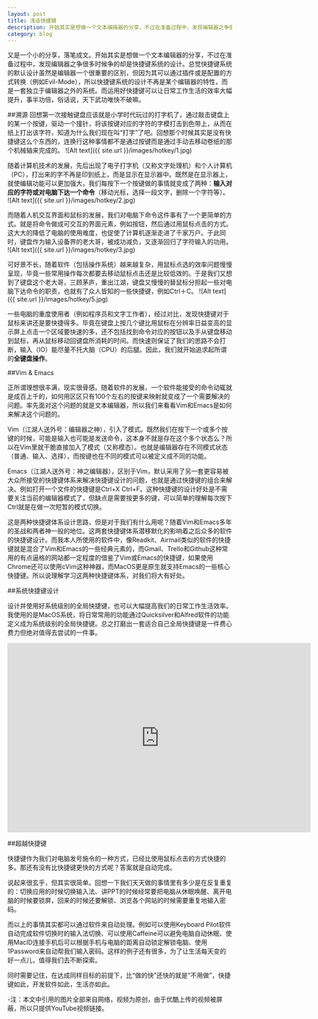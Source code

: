 ```yaml
---
layout: post
title: 浅谈快捷键
description: 开始其实是想做一个文本编辑器的分享，不过在准备过程中，发现编辑器之争很多时候争的却是快捷键系统的设计。总觉快捷键系统的默认设计虽然是编辑器一个很重要的区别，但因为其可以通过插件或是配置的方式转换（例如Evil-Mode），所以快捷键系统的设计不再是某个编辑器的特性，而是一套独立于编辑器之外的系统。而运用好快捷键可以让日常工作生活的效率大幅提升，事半功倍，俗话说，天下武功唯快不破嘛。
category: blog
---
```


又是一个小的分享，落笔成文。开始其实是想做一个文本编辑器的分享，不过在准备过程中，发现编辑器之争很多时候争的却是快捷键系统的设计。总觉快捷键系统的默认设计虽然是编辑器一个很重要的区别，但因为其可以通过插件或是配置的方式转换（例如Evil-Mode），所以快捷键系统的设计不再是某个编辑器的特性，而是一套独立于编辑器之外的系统。而运用好快捷键可以让日常工作生活的效率大幅提升，事半功倍，俗话说，天下武功唯快不破嘛。

##溯源
回想第一次接触键盘应该就是小学时代玩过的打字机了，通过敲击键盘上的某一个按键，驱动一个撞针，将该按键对应的字符的字模打击到色带上，从而在纸上打出该字符，知道为什么我们现在叫“打字”了吧。回想那个时候其实是没有快捷键这么个东西的，连换行这种事情都不是通过按键而是通过手动去移动卷纸的那个机械轴来完成的。
![Alt text]({{ site.url }}/images/hotkey/1.jpg)

随着计算机技术的发展，先后出现了电子打字机（又称文字处理机）和个人计算机（PC），打出来的字不再是印到纸上，而是显示在显示器中。既然是在显示器上，就使编辑功能可以更加强大，我们每按下一个按键做的事情就变成了两种：**输入对应的字符或对电脑下达一个命令**（移动光标，选择一段文字，删除一个字符等）。
![Alt text]({{ site.url }}/images/hotkey/2.jpg)

而随着人机交互界面和鼠标的发展，我们对电脑下命令这件事有了一个更简单的方式。就是将命令做成可交互的界面元素，例如按钮，然后通过用鼠标点击的方式。这大大的降低了电脑的使用难度，也促使了计算机逐渐走进了千家万户。于此同时，键盘作为输入设备界的老大哥，被成功减负，又逐渐回归了字符输入的功用。
![Alt text]({{ site.url }}/images/hotkey/3.jpg)

可好景不长，随着软件（包括操作系统）越来越复杂，用鼠标点选的效率问题慢慢呈现，毕竟一些常用操作每次都要去移动鼠标点击还是比较低效的。于是我们又想到了键盘这个老大哥，三顾茅庐，重出江湖，键盘又慢慢的替鼠标分担起一些对电脑下达命令的职责，也就有了众人皆知的一些快捷键，例如Ctrl＋C。
![Alt text]({{ site.url }}/images/hotkey/5.jpg)

一些电脑的重度使用者（例如程序员和文字工作者），经过对比，发现快捷键对于鼠标来讲还是要快捷得多。毕竟在键盘上按几个键比用鼠标在分辨率日益变高的显示屏上点击一个区域要快速的多，还不包括找到命令对应的按钮以及手从键盘移动到鼠标，再从鼠标移动回键盘所消耗的时间。而快速则保证了我们的思路不会打断，输入（IO）能尽量不托大脑（CPU）的后腿。因此，我们就开始追求起所谓的**全键盘操作**。

##Vim & Emacs

正所谓理想很丰满，现实很骨感。随着软件的发展，一个软件能接受的命令动辄就是成百上千的，如何用区区只有100个左右的按键来映射就变成了一个需要解决的问题。率先面对这个问题的就是文本编辑器，所以我们来看看Vim和Emacs是如何来解决这个问题的。

Vim（江湖人送外号：编辑器之神），引入了模式。既然我们在按下一个或多个按键的时候，可能是输入也可能是发送命令，这本身不就是存在这个多个状态么？所以在Vim里就干脆直接加入了模式（又称模态）。也就是编辑器存在不同模式状态（普通、输入、选择），而按键也在不同的模式可以被定义成不同的功能。

Emacs（江湖人送外号：神之编辑器），区别于Vim，默认采用了另一套更容易被大众所接受的快捷键体系来解决快捷键设计的问题，也就是通过快捷键的组合来解决。例如打开一个文件的快捷键是Ctrl+X Ctrl+F。这种快捷键的设计好处是不需要关注当前的编辑器模式了，但缺点是需要按更多的键，可以简单的理解每次按下Ctrl就是在做一次短暂的模式切换。

这是两种快捷键体系设计思路，但是对于我们有什么用呢？随着Vim和Emacs多年的圣战和两者神一般的地位。这两套快捷键体系潜移默化的影响着之后众多的软件的快捷键设计。而我本人所使用的软件中，像Readkit、Airmail类似的软件的快捷键就是混合了Vim和Emacs的一些经典元素的，而Gmail、Trello和Github这种常用的有点逼格的网站都一定程度的借鉴了Vim或Emacs的快捷键，如果使用Chrome还可以使用cVim这种神器，而MacOS更是原生就支持Emacs的一些核心快捷键。所以说理解学习这两种快捷键体系，对我们将大有好处。

##系统快捷键设计

设计并使用好系统级别的全局快捷键，也可以大幅提高我们的日常工作生活效率。我使用的是MacOS系统，将日常常用的功能通过Quicksilver和Alfred软件的功能定义成为系统级别的全局快捷键。总之打磨出一套适合自己全局快捷键是一件费心费力但绝对值得去尝试的一件事。

<iframe width="680" height="425" src="https://www.youtube.com/embed/ZA9S7GPuj1E" frameborder="0" allowfullscreen></iframe>  


##超越快捷键

快捷键作为我们对电脑发号施令的一种方式，已经比使用鼠标点击的方式快捷的多。那还有没有比快捷键更快的方式呢？答案就是自动完成。

说起来很玄乎，但其实很简单。回想一下我们天天做的事情里有多少是在反复重复的：切换应用的时候切换输入法、讲PPT的时候经常要把电脑从休眠唤醒、离开电脑的时候要锁屏，回来的时候还要解锁、浏览各个网站的时候需要重复地输入密码。

而以上的事情其实都可以通过软件来自动处理。例如可以使用Keyboard Pilot软件自动完成软件切换时的输入法切换、可以使用Caffeine可以避免电脑自动休眠、使用MacID连接手机后可以根据手机与电脑的距离自动锁定解锁电脑、使用1Password来自动帮我们输入密码。这样的例子还有很多，为了让生活每天变的好一点儿，值得我们去不断探索。

同时需要记住，在达成同样目标的前提下，比“做的快”还快的就是“不用做”，快捷键如此，开发软件如此，生活亦如此。

-注：本文中引用的图片全部来自网络，视频为原创，由于优酷上传的视频被屏蔽，所以只提供YouTube视频链接。

